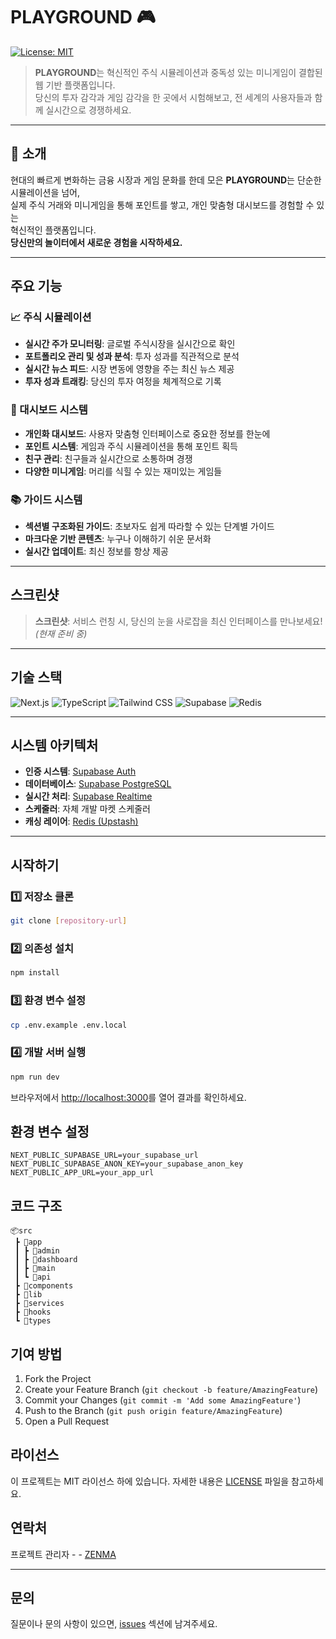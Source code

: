 # PLAYGROUND 🎮

[![License: MIT](https://img.shields.io/badge/License-MIT-blue.svg)](LICENSE)

> **PLAYGROUND**는 혁신적인 주식 시뮬레이션과 중독성 있는 미니게임이 결합된 웹 기반 플랫폼입니다.  
> 당신의 투자 감각과 게임 감각을 한 곳에서 시험해보고, 전 세계의 사용자들과 함께 실시간으로 경쟁하세요.

---

## 🚀 소개

현대의 빠르게 변화하는 금융 시장과 게임 문화를 한데 모은 **PLAYGROUND**는 단순한 시뮬레이션을 넘어,  
실제 주식 거래와 미니게임을 통해 포인트를 쌓고, 개인 맞춤형 대시보드를 경험할 수 있는  
혁신적인 플랫폼입니다.  
**당신만의 놀이터에서 새로운 경험을 시작하세요.**

---

## 주요 기능

### 📈 주식 시뮬레이션
- **실시간 주가 모니터링**: 글로벌 주식시장을 실시간으로 확인
- **포트폴리오 관리 및 성과 분석**: 투자 성과를 직관적으로 분석
- **실시간 뉴스 피드**: 시장 변동에 영향을 주는 최신 뉴스 제공
- **투자 성과 트래킹**: 당신의 투자 여정을 체계적으로 기록

### 🎯 대시보드 시스템
- **개인화 대시보드**: 사용자 맞춤형 인터페이스로 중요한 정보를 한눈에
- **포인트 시스템**: 게임과 주식 시뮬레이션을 통해 포인트 획득
- **친구 관리**: 친구들과 실시간으로 소통하며 경쟁
- **다양한 미니게임**: 머리를 식힐 수 있는 재미있는 게임들

### 📚 가이드 시스템
- **섹션별 구조화된 가이드**: 초보자도 쉽게 따라할 수 있는 단계별 가이드
- **마크다운 기반 콘텐츠**: 누구나 이해하기 쉬운 문서화
- **실시간 업데이트**: 최신 정보를 항상 제공

---

## 스크린샷

> **스크린샷**: 서비스 런칭 시, 당신의 눈을 사로잡을 최신 인터페이스를 만나보세요!  
> *(현재 준비 중)*

---

## 기술 스택

![Next.js](https://img.shields.io/badge/Next.js-000000?style=for-the-badge&logo=next.js&logoColor=white)
![TypeScript](https://img.shields.io/badge/TypeScript-007ACC?style=for-the-badge&logo=typescript&logoColor=white)
![Tailwind CSS](https://img.shields.io/badge/Tailwind_CSS-38B2AC?style=for-the-badge&logo=tailwind-css&logoColor=white)
![Supabase](https://img.shields.io/badge/Supabase-3ECF8E?style=for-the-badge&logo=supabase&logoColor=white)
![Redis](https://img.shields.io/badge/Redis-DC382D?style=for-the-badge&logo=redis&logoColor=white)

---

## 시스템 아키텍처

- **인증 시스템**: [Supabase Auth](https://supabase.com/docs/guides/auth)
- **데이터베이스**: [Supabase PostgreSQL](https://supabase.com/docs/guides/database)
- **실시간 처리**: [Supabase Realtime](https://supabase.com/docs/guides/realtime)
- **스케줄러**: 자체 개발 마켓 스케줄러
- **캐싱 레이어**: [Redis (Upstash)](https://upstash.com/)

---

## 시작하기

### 1️⃣ 저장소 클론
```bash
git clone [repository-url]
```

### 2️⃣ 의존성 설치
```bash
npm install
```

### 3️⃣ 환경 변수 설정
```bash
cp .env.example .env.local
```

### 4️⃣ 개발 서버 실행
```bash
npm run dev
```

브라우저에서 [http://localhost:3000](http://localhost:3000)를 열어 결과를 확인하세요.

## 환경 변수 설정
```
NEXT_PUBLIC_SUPABASE_URL=your_supabase_url
NEXT_PUBLIC_SUPABASE_ANON_KEY=your_supabase_anon_key
NEXT_PUBLIC_APP_URL=your_app_url
```

## 코드 구조

```
📦src
 ┣ 📂app
 ┃ ┣ 📂admin
 ┃ ┣ 📂dashboard
 ┃ ┣ 📂main
 ┃ ┗ 📂api
 ┣ 📂components
 ┣ 📂lib
 ┣ 📂services
 ┣ 📂hooks
 ┗ 📂types
```

## 기여 방법

1. Fork the Project
2. Create your Feature Branch (`git checkout -b feature/AmazingFeature`)
3. Commit your Changes (`git commit -m 'Add some AmazingFeature'`)
4. Push to the Branch (`git push origin feature/AmazingFeature`)
5. Open a Pull Request

## 라이선스

이 프로젝트는 MIT 라이선스 하에 있습니다. 자세한 내용은 [LICENSE](LICENSE) 파일을 참고하세요.

## 연락처

프로젝트 관리자 - - [ZENMA](https://github.com/Jaemnie)


---

## 문의

질문이나 문의 사항이 있으면, [issues](https://github.com/yourusername/playground/issues) 섹션에 남겨주세요.
